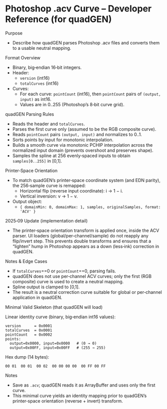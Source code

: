 # Photoshop .acv Curve – Developer Reference (for quadGEN)

Purpose
- Describe how quadGEN parses Photoshop .acv files and converts them to a usable neutral mapping.

Format Overview
- Binary, big‑endian 16‑bit integers.
- Header:
  - `version` (int16)
  - `totalCurves` (int16)
- Curves:
  - For each curve: `pointCount` (int16), then `pointCount` pairs of `(output, input)` as int16.
  - Values are in 0..255 (Photoshop’s 8‑bit curve grid).

quadGEN Parsing Rules
- Reads the header and `totalCurves`.
- Parses the first curve only (assumed to be the RGB composite curve).
- Reads `pointCount` pairs `(output, input)` and normalizes to 0..1.
- Sorts points by input for monotonic interpolation.
- Builds a smooth curve via monotonic PCHIP interpolation across the normalized input domain (prevents overshoot and preserves shape).
- Samples the spline at 256 evenly‑spaced inputs to obtain `samples[0..255]` in [0,1].

Printer‑Space Orientation
- To match quadGEN’s printer‑space coordinate system (and EDN parity), the 256‑sample curve is remapped:
  - Horizontal flip (reverse input coordinate): i → 1 − i.
  - Vertical inversion: v → 1 − v.
- Output object:
  - `{ domainMin: 0, domainMax: 1, samples, originalSamples, format: 'ACV' }`

2025‑09 Update (implementation detail)
- The printer‑space orientation transform is applied once, inside the ACV parser. UI loaders (global/per‑channel/sample) do not reapply any flip/invert step. This prevents double transforms and ensures that a “lighten” hump in Photoshop appears as a down (less‑ink) correction in quadGEN.

Notes & Edge Cases
- If `totalCurves`==0 or `pointCount`==0, parsing fails.
- quadGEN does not use per‑channel ACV curves; only the first (RGB composite) curve is used to create a neutral mapping.
- Spline output is clamped to [0,1].
- The result is a neutral correction curve suitable for global or per‑channel application in quadGEN.

Minimal Valid Skeleton (that quadGEN will load)

Linear identity curve (binary, big‑endian int16 values):
```
version      = 0x0001
totalCurves  = 0x0001
pointCount   = 0x0002
points:
  output=0x0000, input=0x0000   # (0 → 0)
  output=0x00FF, input=0x00FF   # (255 → 255)
```

Hex dump (14 bytes):
```
00 01  00 01  00 02  00 00 00 00  00 FF 00 FF
```

Notes
- Save as `.acv`; quadGEN reads it as ArrayBuffer and uses only the first curve.
- This minimal curve yields an identity mapping prior to quadGEN’s printer‑space orientation (reverse + invert) transform.
